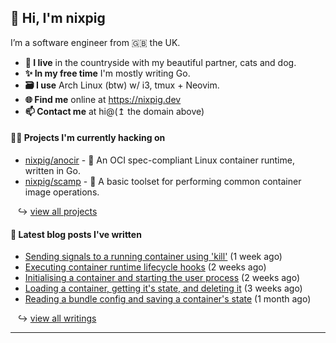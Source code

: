 ## 🐽 Hi, I'm nixpig

I’m a software engineer from 🇬🇧 the UK.

- **🏡 I live** in the countryside with my beautiful partner, cats and dog.
- **✨ In my free time** I'm mostly writing Go. 
- **🗃️ I use** Arch Linux (btw) w/ i3, tmux + Neovim.
- **🌐 Find me** online at https://nixpig.dev
- **📫 Contact me** at hi@(↥ the domain above)

#### 👨‍💻 Projects I'm currently hacking on

- [nixpig/anocir](https://github.com/nixpig/anocir) - 🍪 An OCI spec-compliant Linux container runtime, written in Go.
- [nixpig/scamp](https://github.com/nixpig/scamp) - 🍤 A basic toolset for performing common container image operations.

&nbsp;&nbsp; ↪ [view all projects](https://github.com/nixpig?tab=repositories&q=&type=public&language=&sort=stargazers)



#### 📝 Latest blog posts I've written


- [Sending signals to a running container using &#39;kill&#39;](https://nixpig.dev/posts/sending-signals-container/) (1 week ago)
- [Executing container runtime lifecycle hooks](https://nixpig.dev/posts/runtime-lifecycle-hooks/) (2 weeks ago)
- [Initialising a container and starting the user process](https://nixpig.dev/posts/initialising-starting-container/) (2 weeks ago)
- [Loading a container, getting it&#39;s state, and deleting it](https://nixpig.dev/posts/loading-deleting-container-state/) (3 weeks ago)
- [Reading a bundle config and saving a container&#39;s state](https://nixpig.dev/posts/bundle-config-container-state/) (1 month ago)

&nbsp;&nbsp; ↪ [view all writings](https://nixpig.dev/posts/)

--- 

